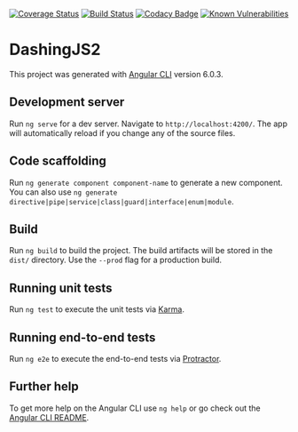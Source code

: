 [![Coverage Status](https://coveralls.io/repos/github/deveBrice/dashingJS2/badge.svg?branch=master)](https://coveralls.io/github/deveBrice/dashingJS2?branch=master)
[![Build Status](https://travis-ci.org/deveBrice/dashingJS2.svg?branch=master)](https://travis-ci.org/deveBrice/dashingJS2)
[![Codacy Badge](https://api.codacy.com/project/badge/Grade/62b5d436344d418ab56c80b2ba9d036f)](https://www.codacy.com/app/deveBrice/dashingJS2?utm_source=github.com&amp;utm_medium=referral&amp;utm_content=deveBrice/dashingJS2&amp;utm_campaign=Badge_Grade)
[![Known Vulnerabilities](https://snyk.io/test/github/deveBrice/dashingJS2/badge.svg?targetFile=package.json)](https://snyk.io/test/github/deveBrice/dashingJS2?targetFile=package.json)

# DashingJS2

This project was generated with [Angular CLI](https://github.com/angular/angular-cli) version 6.0.3.

## Development server

Run `ng serve` for a dev server. Navigate to `http://localhost:4200/`. The app will automatically reload if you change any of the source files.

## Code scaffolding

Run `ng generate component component-name` to generate a new component. You can also use `ng generate directive|pipe|service|class|guard|interface|enum|module`.

## Build

Run `ng build` to build the project. The build artifacts will be stored in the `dist/` directory. Use the `--prod` flag for a production build.

## Running unit tests

Run `ng test` to execute the unit tests via [Karma](https://karma-runner.github.io).

## Running end-to-end tests

Run `ng e2e` to execute the end-to-end tests via [Protractor](http://www.protractortest.org/).

## Further help

To get more help on the Angular CLI use `ng help` or go check out the [Angular CLI README](https://github.com/angular/angular-cli/blob/master/README.md).
